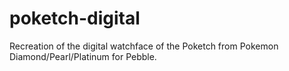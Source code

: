 poketch-digital
===============

Recreation of the digital watchface of the Poketch from Pokemon Diamond/Pearl/Platinum for Pebble.
